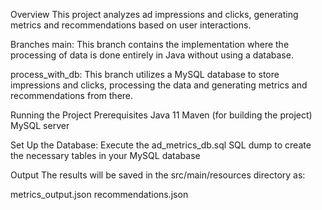 Overview
This project analyzes ad impressions and clicks, generating metrics and recommendations based on user interactions.

Branches
main: This branch contains the implementation where the processing of data is done entirely in Java without using a database.

process_with_db: This branch utilizes a MySQL database to store impressions and clicks, processing the data and generating metrics and recommendations from there.

Running the Project
Prerequisites
Java 11
Maven (for building the project)
MySQL server

Set Up the Database: Execute the ad_metrics_db.sql SQL dump to create the necessary tables in your MySQL database

Output
The results will be saved in the src/main/resources directory as:

metrics_output.json
recommendations.json
